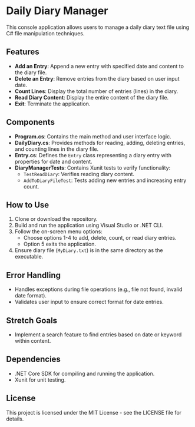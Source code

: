 # Daily Diary Manager

This console application allows users to manage a daily diary text file using C# file manipulation techniques.

## Features

- **Add an Entry**: Append a new entry with specified date and content to the diary file.
- **Delete an Entry**: Remove entries from the diary based on user input date.
- **Count Lines**: Display the total number of entries (lines) in the diary.
- **Read Diary Content**: Display the entire content of the diary file.
- **Exit**: Terminate the application.

## Components

- **Program.cs**: Contains the main method and user interface logic.
- **DailyDiary.cs**: Provides methods for reading, adding, deleting entries, and counting lines in the diary file.
- **Entry.cs**: Defines the `Entry` class representing a diary entry with properties for date and content.
- **DiaryManagerTests**: Contains Xunit tests to verify functionality:
  - `TestReadDiary`: Verifies reading diary content.
  - `AddToDiaryFileTest`: Tests adding new entries and increasing entry count.

## How to Use

1. Clone or download the repository.
2. Build and run the application using Visual Studio or .NET CLI.
3. Follow the on-screen menu options:
   - Choose options 1-4 to add, delete, count, or read diary entries.
   - Option 5 exits the application.
4. Ensure diary file (`MyDiary.txt`) is in the same directory as the executable.

## Error Handling

- Handles exceptions during file operations (e.g., file not found, invalid date format).
- Validates user input to ensure correct format for date entries.

## Stretch Goals

- Implement a search feature to find entries based on date or keyword within content.

## Dependencies

- .NET Core SDK for compiling and running the application.
- Xunit for unit testing.


## License

This project is licensed under the MIT License - see the LICENSE file for details.
